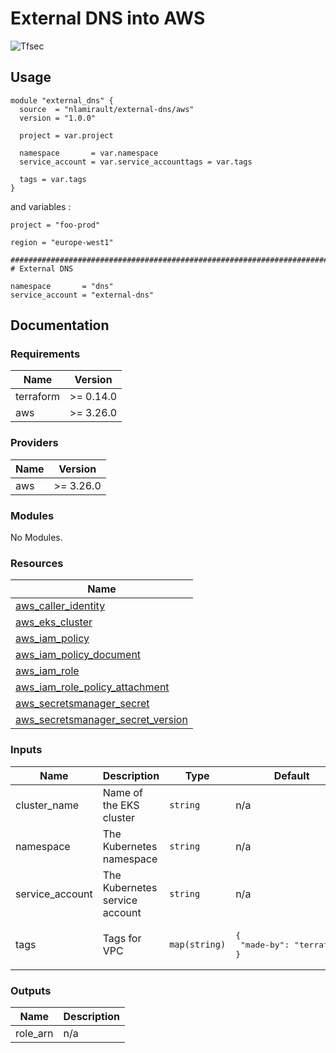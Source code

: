 # External DNS into AWS

![Tfsec](https://github.com/nlamirault/terraform-aws-external-dns/workflows/Tfsec/badge.svg)

## Usage

```hcl
module "external_dns" {
  source  = "nlamirault/external-dns/aws"
  version = "1.0.0"
  
  project = var.project

  namespace       = var.namespace
  service_account = var.service_accounttags = var.tags

  tags = var.tags
}
```

and variables :

```hcl
project = "foo-prod"

region = "europe-west1"

##############################################################################
# External DNS

namespace       = "dns"
service_account = "external-dns"
```

## Documentation

### Requirements

| Name | Version |
|------|---------|
| terraform | >= 0.14.0 |
| aws | >= 3.26.0 |

### Providers

| Name | Version |
|------|---------|
| aws | >= 3.26.0 |

### Modules

No Modules.

### Resources

| Name |
|------|
| [aws_caller_identity](https://registry.terraform.io/providers/hashicorp/aws/3.26.0/docs/data-sources/caller_identity) |
| [aws_eks_cluster](https://registry.terraform.io/providers/hashicorp/aws/3.26.0/docs/data-sources/eks_cluster) |
| [aws_iam_policy](https://registry.terraform.io/providers/hashicorp/aws/3.26.0/docs/resources/iam_policy) |
| [aws_iam_policy_document](https://registry.terraform.io/providers/hashicorp/aws/3.26.0/docs/data-sources/iam_policy_document) |
| [aws_iam_role](https://registry.terraform.io/providers/hashicorp/aws/3.26.0/docs/resources/iam_role) |
| [aws_iam_role_policy_attachment](https://registry.terraform.io/providers/hashicorp/aws/3.26.0/docs/resources/iam_role_policy_attachment) |
| [aws_secretsmanager_secret](https://registry.terraform.io/providers/hashicorp/aws/3.26.0/docs/data-sources/secretsmanager_secret) |
| [aws_secretsmanager_secret_version](https://registry.terraform.io/providers/hashicorp/aws/3.26.0/docs/data-sources/secretsmanager_secret_version) |

### Inputs

| Name | Description | Type | Default | Required |
|------|-------------|------|---------|:--------:|
| cluster\_name | Name of the EKS cluster | `string` | n/a | yes |
| namespace | The Kubernetes namespace | `string` | n/a | yes |
| service\_account | The Kubernetes service account | `string` | n/a | yes |
| tags | Tags for VPC | `map(string)` | <pre>{<br>  "made-by": "terraform"<br>}</pre> | no |

### Outputs

| Name | Description |
|------|-------------|
| role\_arn | n/a |
